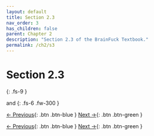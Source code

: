 ```yaml
---
layout: default
title: Section 2.3
nav_order: 3
has_children: false
parent: Chapter 2
description: "Section 2.3 of the BrainFuck Textbook."
permalink: /ch2/s3
---
```


# Section 2.3
{: .fs-9 }

and
{: .fs-6 .fw-300 }

[← Previous](./ch1/s5){: .btn .btn-blue }
[Next →](./ch2/s2){: .btn .btn-green }


[← Previous](./ch1/s5){: .btn .btn-blue }
[Next →](./ch2/s2){: .btn .btn-green }
